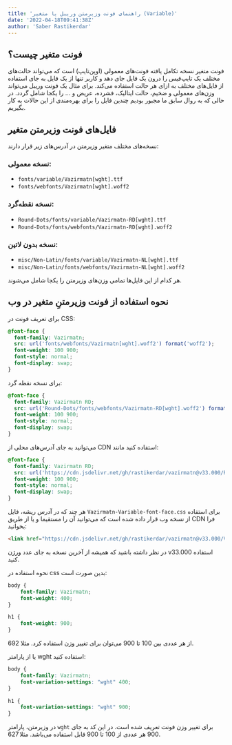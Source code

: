 ```yaml
---
title: 'راهنمای فونت وزیرمتن وریبل یا متغیر (Variable)'
date: '2022-04-18T09:41:38Z'
author: 'Saber Rastikerdar'
---
```


## فونت متغیر چیست؟

فونت متغیر نسخه تکامل یافته فونت‌های معمولی (اوپن‌تایپ) است که می‌تواند حالت‌‌های مختلف یک تایپ‌فیس را درون یک فایل جای دهد و کاربر تنها از یک فایل به جای استفاده از فایل‌های مختلف به ازای هر حالت استفاده می‌کند. برای مثال یک فونت وریبل می‌تواند وزن‌های معمولی و ضخیم، حالت ایتالیک، فشرده، عریض و ... را یکجا شامل گردد. در حالی که به روال سابق ما مجبور بودیم چندین فایل را برای بهره‌مندی از این حالات به کار بگیریم.

## فایل‌های فونت وزیرمتن متغیر

نسخه‌های مختلف متغیر وزیرمتن در آدرس‌های زیر قرار دارند:

### نسخه معمولی:
- `fonts/variable/Vazirmatn[wght].ttf`
- `fonts/webfonts/Vazirmatn[wght].woff2`

### نسخه نقطه‌گرد:
- `Round-Dots/fonts/variable/Vazirmatn-RD[wght].ttf`
- `Round-Dots/fonts/webfonts/Vazirmatn-RD[wght].woff2`

### نسخه بدون لاتین:
- `misc/Non-Latin/fonts/variable/Vazirmatn-NL[wght].ttf`
- `misc/Non-Latin/fonts/webfonts/Vazirmatn-NL[wght].woff2`

هر کدام از این فایل‌ها تمامی وزن‌های وزیرمتن را یکجا شامل می‌شوند.

## نحوه استفاده از فونت وزیرمتنِ متغیر در وب

برای تعریف فونت در CSS:
```css
@font-face {
  font-family: Vazirmatn;
  src: url('fonts/webfonts/Vazirmatn[wght].woff2') format('woff2');
  font-weight: 100 900;
  font-style: normal;
  font-display: swap;
}
```

برای نسخه نقطه گرد:
```css
@font-face {
  font-family: Vazirmatn RD;
  src: url('Round-Dots/fonts/webfonts/Vazirmatn-RD[wght].woff2') format('woff2');
  font-weight: 100 900;
  font-style: normal;
  font-display: swap;
}
```

می‌توانید به جای آدرس‌های محلی از CDN استفاده کنید مانند:
```css
@font-face {
  font-family: Vazirmatn RD;
  src: url('https://cdn.jsdelivr.net/gh/rastikerdar/vazirmatn@v33.000/Round-Dots/fonts/webfonts/Vazirmatn-RD[wght].woff2') format('woff2');
  font-weight: 100 900;
  font-style: normal;
  font-display: swap;
}
```

هر چند که در آدرس ریشه، فایل `Vazirmatn-Variable-font-face.css` برای استفاده از نسخه وب قرار داده شده است که می‌توانید آن را مستقیما و یا از طریق CDN فرا بخوانید:
```html
<link href="https://cdn.jsdelivr.net/gh/rastikerdar/vazirmatn@v33.000/Vazirmatn-Variable-font-face.css" rel="stylesheet" type="text/css" />
```

در نظر داشته باشید که همیشه از آخرین نسخه به جای عدد ورژن v33.000 استفاده کنید.


نحوه استفاده در css بدین صورت است:
```css
body {
    font-family: Vazirmatn;
    font-weight: 400;
}

h1 {
    font-weight: 900;
}
```
از هر عددی بین 100 تا 900 می‌توان برای تغییر وزن استفاده کرد. مثلا 692.

یا از پارامتر wght استفاده کنید:
```css
body {
    font-family: Vazirmatn;
    font-variation-settings: "wght" 400;
}

h1 {
    font-variation-settings: "wght" 900;
}
```
در وزیرمتن، پارامتر `wght` برای تغییر وزن فونت تعریف شده است. در این کد به جای 900 هر عددی از 100 تا 900 قابل استفاده می‌باشد. مثلا 627.